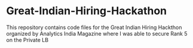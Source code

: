 # Great-Indian-Hiring-Hackathon
This repository contains code files for the Great Indian Hiring Hackthon organized by Analytics India Magazine where I was able to secure Rank 5 on the Private LB
